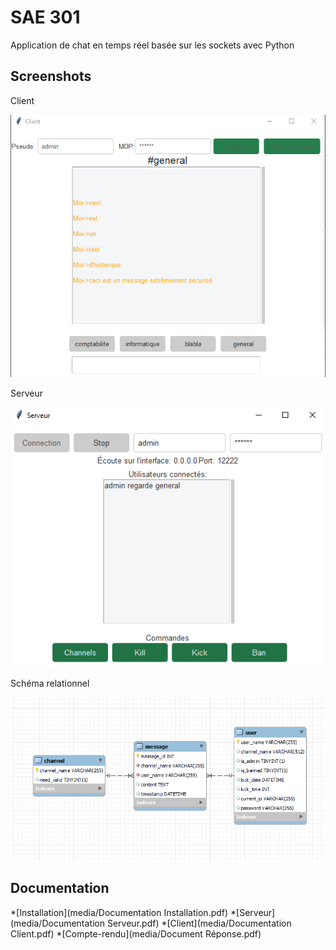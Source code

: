 
# SAE 301

Application de chat en temps réel basée sur les sockets avec Python


## Screenshots
Client

![App Screenshot](media/client.png)

Serveur

![App Screenshot](media/serveur.png)

Schéma relationnel

![App Screenshot](media/er_diagram.png)
## Documentation

*[Installation](media/Documentation Installation.pdf)
*[Serveur](media/Documentation Serveur.pdf)
*[Client](media/Documentation Client.pdf)
*[Compte-rendu](media/Document Réponse.pdf)
